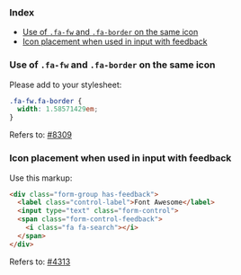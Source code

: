 ### Index
* [Use of `.fa-fw` and `.fa-border` on the same icon](#use-of-fa-fw-and-fa-border-on-the-same-icon)
* [Icon placement when used in input with feedback](#icon-placement-when-used-in-input-with-feedback)

### Use of `.fa-fw` and `.fa-border` on the same icon
Please add to your stylesheet:
```css
.fa-fw.fa-border {
  width: 1.58571429em;
}
```

Refers to: [#8309](https://github.com/FortAwesome/Font-Awesome/issues/8309)

### Icon placement when used in input with feedback
Use this markup:
```html
<div class="form-group has-feedback">
  <label class="control-label">Font Awesome</label>
  <input type="text" class="form-control">
  <span class="form-control-feedback">
    <i class="fa fa-search"></i>
  </span>
</div>
```

Refers to: [#4313](https://github.com/FortAwesome/Font-Awesome/issues/4313)
